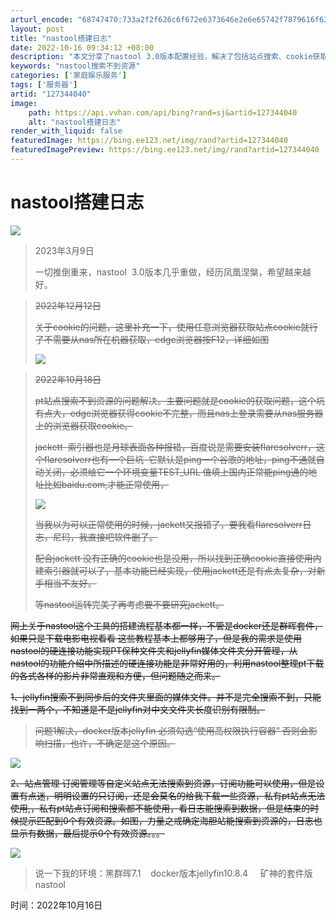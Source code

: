 ```yaml
---
arturl_encode: "68747470:733a2f2f626c6f672e6373646e2e6e65742f7879616f63632f:61727469636c652f64657461696c732f313237333434303430"
layout: post
title: "nastool搭建日志"
date: 2022-10-16 09:34:12 +08:00
description: "本文分享了nastool 3.0版本配置经验，解决了包括站点搜索、cookie获取及jellyfin"
keywords: "nastool搜索不到资源"
categories: ['家庭娱乐服务']
tags: ['服务器']
artid: "127344040"
image:
    path: https://api.vvhan.com/api/bing?rand=sj&artid=127344040
    alt: "nastool搭建日志"
render_with_liquid: false
featuredImage: https://bing.ee123.net/img/rand?artid=127344040
featuredImagePreview: https://bing.ee123.net/img/rand?artid=127344040
---
```


# nastool搭建日志

![](https://i-blog.csdnimg.cn/blog_migrate/87d5371eaaa68352d61a30dc10881624.png)

> 2023年3月9日
>
> 一切推倒重来，nastool  3.0版本几乎重做，经历凤凰涅槃，希望越来越好。

> ~~2022年12月12日~~
>
> ~~关于cookie的问题，这里补充一下，使用任意浏览器获取站点cookie就行了不需要从nas所在机器获取，edge浏览器按F12，详细如图~~
>
> ~~![](https://i-blog.csdnimg.cn/blog_migrate/22f5aa35aa162597a0b62b99c23c8e98.png)~~

> ~~2022年10月18日~~
>
> ~~pt站点搜索不到资源的问题解决。主要问题就是cookie的获取问题，这个坑有点大，edge浏览器获得cookie不完整，而且nas上登录需要从nas服务器上的浏览器获取cookie。~~
>
> ~~jackett  索引器也是月球表面各种报错，百度说是需要安装flaresolverr，这个flaresolverr也有一个巨坑  它默认是ping一个谷歌的地址，ping不通就自动关闭，必须给它一个环境变量TEST_URL 值填上国内正常能ping通的地址比如baidu.com,才能正常使用，~~
>
> ~~![](https://i-blog.csdnimg.cn/blog_migrate/07715be9ad0d09b6ce7d84eeb9fce381.png)~~
>
> ~~当我以为可以正常使用的时候，jackett又报错了，要我看flaresolverr日志，尼玛，我直接吧软件删了。~~
>
> ~~配合jackett 没有正确的cookie也是没用，所以找到正确cookie直接使用内建索引器就可以了，基本功能已经实现，使用jackett还是有点太复杂，对新手相当不友好。~~
>
> ~~等nastool运转完美了再考虑要不要研究jackett。~~

~~网上关于nastool这个工具的搭建流程基本都一样，不管是docker还是群晖套件，如果只是下载电影电视看看 这些教程基本上都够用了，但是我的需求是使用nastool的硬连接功能实现PT保种文件夹和jellyfin媒体文件夹分开管理，从nastool的功能介绍中所描述的硬连接功能是非常好用的，利用nastool整理pt下载的各式各样的影片非常直观和方便，但问题随之而来。~~

~~1、jellyfin搜索不到同步后的文件夹里面的媒体文件。并不是完全搜索不到，只能找到一两个，不知道是不是jellyfin对中文文件夹长度识别有限制。~~

> ~~问题1解决，docker版本jellyfin 必须勾选“使用高权限执行容器” 否则会影响扫描，也许，不确定是这个原因。~~

~~![](https://i-blog.csdnimg.cn/blog_migrate/f99a9a0c03743b32ed4e185462090f14.png)~~

~~2、站点管理 订阅管理等自定义站点无法搜索到资源，订阅功能可以使用，但是设置有点迷，明明设置的只订阅，还是会莫名的给我下载一些资源，私有pt站点无法使用,，私有pt站点订阅和搜索都不能使用，看日志能搜索到数据，但是结束的时候提示匹配到0个有效资源。如图，力量之戒确定海胆站能搜索到资源的，日志也显示有数据，最后提示0个有效资源。。。~~

~~![](https://i-blog.csdnimg.cn/blog_migrate/1197d4b679f4a639ed522bd8caa5bcee.png)~~

> 说一下我的环境：黑群晖7.1    docker版本jellyfin10.8.4     矿神的套件版nastool

时间：2022年10月16日
